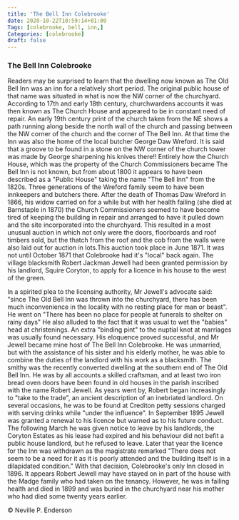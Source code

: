 ```yaml
---
title: 'The Bell Inn Colebrooke'
date: 2020-10-22T10:59:14+01:00
Tags: [colebrooke, bell, inn,]
Categories: [colebrooke]
draft: false
---
```



### The Bell Inn Colebrooke

Readers may be surprised to learn that the dwelling now known as The Old Bell Inn was an inn for a relatively short period. The original public house of that name was situated in what is now the NW corner of the churchyard. According to 17th and early 18th century, churchwardens accounts it was then known as The Church House and appeared to be in constant need of repair. An early 19th century print of the church taken from the NE shows a path running along beside the north wall of the church and passing between the NW corner of the church and the corner of The Bell Inn. At that time the Inn was also the home of the local butcher George Daw Wreford. It is said that a groove to be found in a stone on the NW corner of the church tower was made by George sharpening his knives there!! Entirely how the Church House, which was the property of the Church Commissioners became The Bell Inn is not known, but from about 1800 it appears to have been described as a "Public House" taking the name "The Bell Inn" from the 1820s. Three generations of the Wreford family seem to have been innkeepers and butchers there. After the death of Thomas Daw Wreford in 1866, his widow carried on for a while but with her health failing (she died at Barnstaple in 1870) the Church Commissioners seemed to have become tired of keeping the building in repair and arranged to have it pulled down and the site incorporated into the churchyard. This resulted in a most unusual auction in which not only were the doors, floorboards and roof timbers sold, but the thatch from the roof and the cob from the walls were also laid out for auction in lots.This auction took place in June 1871. It was not until October 1871 that Colebrooke had it's "local" back again. The village blacksmith Robert Jackman Jewell had been granted permission by his landlord, Squire Coryton, to apply for a licence in his house to the west of the green.

  

In a spirited plea to the licensing authority, Mr Jewell's advocate said: "since The Old Bell Inn was thrown into the churchyard, there has been much inconvenience in the locality with no resting place for man or beast". He went on "There has been no place for people at funerals to shelter on rainy days" He also alluded to the fact that it was usual to wet the "babies" head at christenings. An extra "binding pint" to the nuptial knot at marriages was usually found necessary. His eloquence proved successful, and Mr Jewell became mine host of The Bell Inn Colebrooke. He was unmarried, but with the assistance of his sister and his elderly mother, he was able to combine the duties of the landlord with his work as a blacksmith. The smithy was the recently converted dwelling at the southern end of The Old Bell Inn. He was by all accounts a skilled craftsman, and at least two iron bread oven doors have been found in old houses in the parish inscribed with the name Robert Jewell. As years went by, Robert began increasingly to "take to the trade", an ancient description of an inebriated landlord. On several occasions, he was to be found at Crediton petty sessions charged with serving drinks while "under the influence". In September 1895 Jewell was granted a renewal to his licence but warned as to his future conduct. The following March he was given notice to leave by his landlords, the Coryton Estates as his lease had expired and his behaviour did not befit a public house landlord, but he refused to leave. Later that year the licence for the Inn was withdrawn as the magistrate remarked "There does not seem to be a need for it as it is poorly attended and the building itself is in a dilapidated condition." With that decision, Colebrooke's only Inn closed in 1896. It appears Robert Jewell may have stayed on in part of the house with the Madge family who had taken on the tenancy. However, he was in failing health and died in 1899 and was buried in the churchyard near his mother who had died some twenty years earlier.

© Neville P. Enderson

